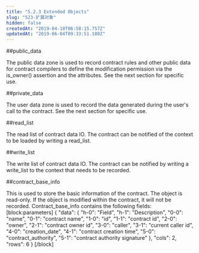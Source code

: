 ```yaml
---
title: "5.2.3 Extended Objects"
slug: "523-扩展对象"
hidden: false
createdAt: "2019-04-10T06:58:15.757Z"
updatedAt: "2019-06-04T09:33:51.180Z"
---
```

##public_data

The public data zone is used to record contract rules and other public data for contract compilers to define the modification permission via the is_owner() assertion and the attributes. See the next section for specific use.


##private_data

The user data zone is used to record the data generated during the user's call to the contract. See the next section for specific use.


##read_list

The read list of contract data IO. The contract can be notified of the context to be loaded by writing a read_list.


##write_list

The write list of contract data IO. The contract can be notified by writing a write_list to the context that needs to be recorded.


##contract_base_info

This is used to store the basic information of the contract. The object is read-only. If the object is modified within the contract, it will not be recorded. Contract_base_info contains the following fields:
[block:parameters]
{
  "data": {
    "h-0": "Field",
    "h-1": "Description",
    "0-0": "name",
    "0-1": "contract name",
    "1-0": "id",
    "1-1": "contract id",
    "2-0": "owner",
    "2-1": "contract owner id",
    "3-0": "caller",
    "3-1": "current caller id",
    "4-0": "creation_date",
    "4-1": "contract creation time",
    "5-0": "contract_authority",
    "5-1": "contract authority signature"
  },
  "cols": 2,
  "rows": 6
}
[/block]